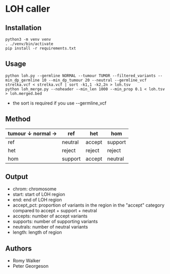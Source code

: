 # LOH caller

## Installation
```
python3 -m venv venv
. ./venv/bin/activate
pip install -r requirements.txt
```

## Usage
```
python loh.py --germline NORMAL --tumour TUMOR --filtered_variants --min_dp_germline 10 --min_dp_tumour 20 --neutral --germline_vcf strelka.vcf < strelka.vcf | sort -k1,1 -k2,2n > loh.tsv
python loh_merge.py --noheader --min_len 1000 --min_prop 0.1 < loh.tsv > loh.merged.bed
```

* the sort is required if you use --germline_vcf

## Method

|tumour &downarrow; normal &rightarrow;| ref | het | hom |
|-|-|-|-|
|ref |      neutral | accept | support |
|het |      reject  | reject | reject |
|hom |      support | accept | neutral |

## Output

* chrom: chromosome
* start: start of LOH region
* end: end of LOH region
* accept_pct: proportion of variants in the region in the "accept" category compared to accept + support + neutral
* accepts: number of accept variants
* supports: number of supporting variants
* neutrals: number of neutral variants
* length: length of region

## Authors
* Romy Walker
* Peter Georgeson
